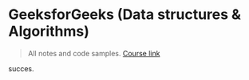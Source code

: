 # GeeksforGeeks (Data structures & Algorithms)

> All notes and code samples. [Course link](https://practice.geeksforgeeks.org/batch/dsa-4) 

succes.